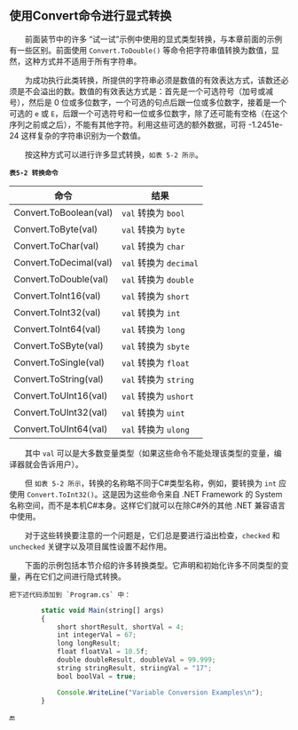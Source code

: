 ## 使用Convert命令进行显式转换

&emsp;&emsp;前面装节中的许多 “试一试”示例中使用的显式类型转换，与本章前面的示例有一些区别。前面使用 `Convert.ToDouble()` 等命令把字符串值转换为数值，显然，这种方式并不适用于所有字符串。

&emsp;&emsp;为成功执行此类转换，所提供的字符串必须是数值的有效表达方式，该数还必须是不会溢出的数。数值的有效表达方式是：首先是一个可选符号（加号或减号），然后是 0 位或多位数字，一个可选的句点后跟一位或多位数字，接着是一个可选的 `e` 或 `E`，后跟一个可选符号和一位或多位数字，除了还可能有空格（在这个序列之前或之后），不能有其他字符。利用这些可选的额外数据，可将 -1.2451e-24 这样复杂的字符串识别为一个数值。

&emsp;&emsp;按这种方式可以进行许多显式转换，`如表 5-2 所示`。

**`表5-2 转换命令`**

| 命令 | 结果 |
|-|-|
| Convert.ToBoolean(val) | `val` 转换为 `bool` |
| Convert.ToByte(val) | `val` 转换为 `byte` |
| Convert.ToChar(val) | `val` 转换为 `char` |
| Convert.ToDecimal(val) | `val` 转换为 `decimal` |
| Convert.ToDouble(val) | `val` 转换为 `double` |
| Convert.ToInt16(val) | `val` 转换为 `short` |
| Convert.ToInt32(val) | `val` 转换为 `int` |
| Convert.ToInt64(val) | `val` 转换为 `long` |
| Convert.ToSByte(val) | `val` 转换为 `sbyte` |
| Convert.ToSingle(val) | `val` 转换为 `float` |
| Convert.ToString(val) | `val` 转换为 `string` |
| Convert.ToUInt16(val) | `val` 转换为 `ushort` |
| Convert.ToUInt32(val) | `val` 转换为 `uint` |
| Convert.ToUInt64(val) | `val` 转换为 `ulong` |

&emsp;&emsp;其中 `val` 可以是大多数变量类型（如果这些命令不能处理该类型的变量，编译器就会告诉用户）。

&emsp;&emsp;但 `如表 5-2 所示`，转换的名称略不同于C#类型名称，例如，要转换为 `int` 应使用 `Convert.ToInt32()`。这是因为这些命令来自 .NET Framework 的 System 名称空间，而不是本机C#本身。这样它们就可以在除C#外的其他 .NET 兼容语言中使用。

&emsp;&emsp;对于这些转换要注意的一个问题是，它们总是要进行溢出检查，`checked` 和 `unchecked` 关键字以及项目属性设置不起作用。

&emsp;&emsp;下面的示例包括本节介绍的许多转换类型。它声明和初始化许多不同类型的变量，再在它们之间进行隐式转换。

    把下述代码添加到 `Program.cs` 中：

```javascript
        static void Main(string[] args)
        {
            short shortResult, shortVal = 4;
            int integerVal = 67;
            long longResult;
            float floatVal = 10.5f;
            double doubleResult, doubleVal = 99.999;
            string stringResult, striingVal = "17";
            bool boolVal = true;

            Console.WriteLine("Variable Conversion Examples\n");
        }
```











🔚
